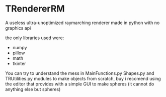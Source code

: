 # TRendererRM
A useless ultra-unoptimized raymarching renderer made in python with no graphics api

the only libraries used were:
- numpy
- pillow
- math
- tkinter


You can try to understand the mess in MainFunctions.py Shapes.py and TRUtilities.py modules
to make objects from scratch, buy i recomend using the editor that provides with a simple GUI
to make spheres (it cannot do anything else but spheres)
